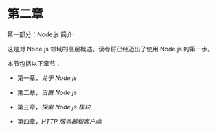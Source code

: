 # 第二章

第一部分：Node.js 简介

这是对 Node.js 领域的高层概述。读者将已经迈出了使用 Node.js 的第一步。

本节包括以下章节：

+   第一章，*关于 Node.js*

+   第二章，*设置 Node.js*

+   第三章，*探索 Node.js 模块*

+   第四章，*HTTP 服务器和客户端*
